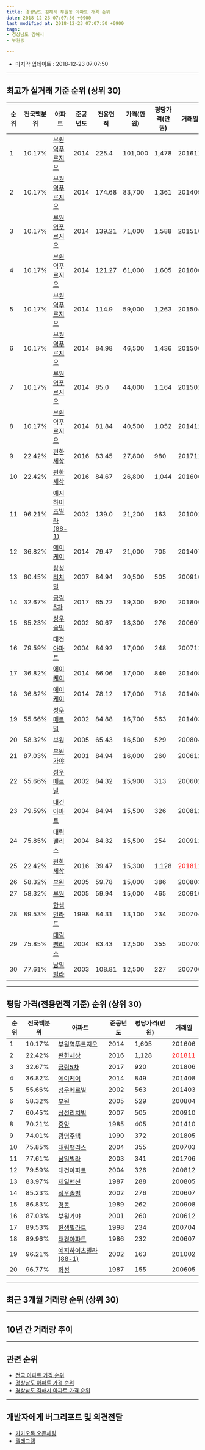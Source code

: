 ```yaml
---
title: 경상남도 김해시 부원동 아파트 가격 순위
date: 2018-12-23 07:07:50 +0900
last_modified_at: 2018-12-23 07:07:50 +0900
tags:
- 경상남도 김해시
- 부원동

---
```


* 마지막 업데이트 : 2018-12-23 07:07:50

---

## 최고가 실거래 기준 순위 (상위 30)


|순위|전국백분위|아파트|준공년도|전용면적|가격(만원)|평당가격(만원)|거래일|
|---|---|---|---|---|---|---|---|
|1|10.17%|[부원역푸르지오](https://search.naver.com/search.naver?query=%EA%B2%BD%EC%83%81%EB%82%A8%EB%8F%84+%EA%B9%80%ED%95%B4%EC%8B%9C+%EB%B6%80%EC%9B%90%EB%8F%99+%EB%B6%80%EC%9B%90%EC%97%AD%ED%91%B8%EB%A5%B4%EC%A7%80%EC%98%A4)|2014|225.4|101,000|1,478|201611|
|2|10.17%|[부원역푸르지오](https://search.naver.com/search.naver?query=%EA%B2%BD%EC%83%81%EB%82%A8%EB%8F%84+%EA%B9%80%ED%95%B4%EC%8B%9C+%EB%B6%80%EC%9B%90%EB%8F%99+%EB%B6%80%EC%9B%90%EC%97%AD%ED%91%B8%EB%A5%B4%EC%A7%80%EC%98%A4)|2014|174.68|83,700|1,361|201409|
|3|10.17%|[부원역푸르지오](https://search.naver.com/search.naver?query=%EA%B2%BD%EC%83%81%EB%82%A8%EB%8F%84+%EA%B9%80%ED%95%B4%EC%8B%9C+%EB%B6%80%EC%9B%90%EB%8F%99+%EB%B6%80%EC%9B%90%EC%97%AD%ED%91%B8%EB%A5%B4%EC%A7%80%EC%98%A4)|2014|139.21|71,000|1,588|201510|
|4|10.17%|[부원역푸르지오](https://search.naver.com/search.naver?query=%EA%B2%BD%EC%83%81%EB%82%A8%EB%8F%84+%EA%B9%80%ED%95%B4%EC%8B%9C+%EB%B6%80%EC%9B%90%EB%8F%99+%EB%B6%80%EC%9B%90%EC%97%AD%ED%91%B8%EB%A5%B4%EC%A7%80%EC%98%A4)|2014|121.27|61,000|1,605|201606|
|5|10.17%|[부원역푸르지오](https://search.naver.com/search.naver?query=%EA%B2%BD%EC%83%81%EB%82%A8%EB%8F%84+%EA%B9%80%ED%95%B4%EC%8B%9C+%EB%B6%80%EC%9B%90%EB%8F%99+%EB%B6%80%EC%9B%90%EC%97%AD%ED%91%B8%EB%A5%B4%EC%A7%80%EC%98%A4)|2014|114.9|59,000|1,263|201504|
|6|10.17%|[부원역푸르지오](https://search.naver.com/search.naver?query=%EA%B2%BD%EC%83%81%EB%82%A8%EB%8F%84+%EA%B9%80%ED%95%B4%EC%8B%9C+%EB%B6%80%EC%9B%90%EB%8F%99+%EB%B6%80%EC%9B%90%EC%97%AD%ED%91%B8%EB%A5%B4%EC%A7%80%EC%98%A4)|2014|84.98|46,500|1,436|201506|
|7|10.17%|[부원역푸르지오](https://search.naver.com/search.naver?query=%EA%B2%BD%EC%83%81%EB%82%A8%EB%8F%84+%EA%B9%80%ED%95%B4%EC%8B%9C+%EB%B6%80%EC%9B%90%EB%8F%99+%EB%B6%80%EC%9B%90%EC%97%AD%ED%91%B8%EB%A5%B4%EC%A7%80%EC%98%A4)|2014|85.0|44,000|1,164|201501|
|8|10.17%|[부원역푸르지오](https://search.naver.com/search.naver?query=%EA%B2%BD%EC%83%81%EB%82%A8%EB%8F%84+%EA%B9%80%ED%95%B4%EC%8B%9C+%EB%B6%80%EC%9B%90%EB%8F%99+%EB%B6%80%EC%9B%90%EC%97%AD%ED%91%B8%EB%A5%B4%EC%A7%80%EC%98%A4)|2014|81.84|40,500|1,052|201412|
|9|22.42%|[편한세상](https://search.naver.com/search.naver?query=%EA%B2%BD%EC%83%81%EB%82%A8%EB%8F%84+%EA%B9%80%ED%95%B4%EC%8B%9C+%EB%B6%80%EC%9B%90%EB%8F%99+%ED%8E%B8%ED%95%9C%EC%84%B8%EC%83%81)|2016|83.45|27,800|980|201711|
|10|22.42%|[편한세상](https://search.naver.com/search.naver?query=%EA%B2%BD%EC%83%81%EB%82%A8%EB%8F%84+%EA%B9%80%ED%95%B4%EC%8B%9C+%EB%B6%80%EC%9B%90%EB%8F%99+%ED%8E%B8%ED%95%9C%EC%84%B8%EC%83%81)|2016|84.67|26,800|1,044|201606|
|11|96.21%|[예지하이츠빌라(88-1)](https://search.naver.com/search.naver?query=%EA%B2%BD%EC%83%81%EB%82%A8%EB%8F%84+%EA%B9%80%ED%95%B4%EC%8B%9C+%EB%B6%80%EC%9B%90%EB%8F%99+%EC%98%88%EC%A7%80%ED%95%98%EC%9D%B4%EC%B8%A0%EB%B9%8C%EB%9D%BC%2888-1%29)|2002|139.0|21,200|163|201002|
|12|36.82%|[에이케이](https://search.naver.com/search.naver?query=%EA%B2%BD%EC%83%81%EB%82%A8%EB%8F%84+%EA%B9%80%ED%95%B4%EC%8B%9C+%EB%B6%80%EC%9B%90%EB%8F%99+%EC%97%90%EC%9D%B4%EC%BC%80%EC%9D%B4)|2014|79.47|21,000|705|201407|
|13|60.45%|[삼성리치빌](https://search.naver.com/search.naver?query=%EA%B2%BD%EC%83%81%EB%82%A8%EB%8F%84+%EA%B9%80%ED%95%B4%EC%8B%9C+%EB%B6%80%EC%9B%90%EB%8F%99+%EC%82%BC%EC%84%B1%EB%A6%AC%EC%B9%98%EB%B9%8C)|2007|84.94|20,500|505|200910|
|14|32.67%|[금림5차](https://search.naver.com/search.naver?query=%EA%B2%BD%EC%83%81%EB%82%A8%EB%8F%84+%EA%B9%80%ED%95%B4%EC%8B%9C+%EB%B6%80%EC%9B%90%EB%8F%99+%EA%B8%88%EB%A6%BC5%EC%B0%A8)|2017|65.22|19,300|920|201806|
|15|85.23%|[성우솔빌](https://search.naver.com/search.naver?query=%EA%B2%BD%EC%83%81%EB%82%A8%EB%8F%84+%EA%B9%80%ED%95%B4%EC%8B%9C+%EB%B6%80%EC%9B%90%EB%8F%99+%EC%84%B1%EC%9A%B0%EC%86%94%EB%B9%8C)|2002|80.67|18,300|276|200607|
|16|79.59%|[대건아파트](https://search.naver.com/search.naver?query=%EA%B2%BD%EC%83%81%EB%82%A8%EB%8F%84+%EA%B9%80%ED%95%B4%EC%8B%9C+%EB%B6%80%EC%9B%90%EB%8F%99+%EB%8C%80%EA%B1%B4%EC%95%84%ED%8C%8C%ED%8A%B8)|2004|84.92|17,000|248|200712|
|17|36.82%|[에이케이](https://search.naver.com/search.naver?query=%EA%B2%BD%EC%83%81%EB%82%A8%EB%8F%84+%EA%B9%80%ED%95%B4%EC%8B%9C+%EB%B6%80%EC%9B%90%EB%8F%99+%EC%97%90%EC%9D%B4%EC%BC%80%EC%9D%B4)|2014|66.06|17,000|849|201408|
|18|36.82%|[에이케이](https://search.naver.com/search.naver?query=%EA%B2%BD%EC%83%81%EB%82%A8%EB%8F%84+%EA%B9%80%ED%95%B4%EC%8B%9C+%EB%B6%80%EC%9B%90%EB%8F%99+%EC%97%90%EC%9D%B4%EC%BC%80%EC%9D%B4)|2014|78.12|17,000|718|201408|
|19|55.66%|[성우메르빌](https://search.naver.com/search.naver?query=%EA%B2%BD%EC%83%81%EB%82%A8%EB%8F%84+%EA%B9%80%ED%95%B4%EC%8B%9C+%EB%B6%80%EC%9B%90%EB%8F%99+%EC%84%B1%EC%9A%B0%EB%A9%94%EB%A5%B4%EB%B9%8C)|2002|84.88|16,700|563|201403|
|20|58.32%|[부원](https://search.naver.com/search.naver?query=%EA%B2%BD%EC%83%81%EB%82%A8%EB%8F%84+%EA%B9%80%ED%95%B4%EC%8B%9C+%EB%B6%80%EC%9B%90%EB%8F%99+%EB%B6%80%EC%9B%90)|2005|65.43|16,500|529|200804|
|21|87.03%|[부원가야](https://search.naver.com/search.naver?query=%EA%B2%BD%EC%83%81%EB%82%A8%EB%8F%84+%EA%B9%80%ED%95%B4%EC%8B%9C+%EB%B6%80%EC%9B%90%EB%8F%99+%EB%B6%80%EC%9B%90%EA%B0%80%EC%95%BC)|2001|84.94|16,000|260|200612|
|22|55.66%|[성우메르빌](https://search.naver.com/search.naver?query=%EA%B2%BD%EC%83%81%EB%82%A8%EB%8F%84+%EA%B9%80%ED%95%B4%EC%8B%9C+%EB%B6%80%EC%9B%90%EB%8F%99+%EC%84%B1%EC%9A%B0%EB%A9%94%EB%A5%B4%EB%B9%8C)|2002|84.32|15,900|313|200602|
|23|79.59%|[대건아파트](https://search.naver.com/search.naver?query=%EA%B2%BD%EC%83%81%EB%82%A8%EB%8F%84+%EA%B9%80%ED%95%B4%EC%8B%9C+%EB%B6%80%EC%9B%90%EB%8F%99+%EB%8C%80%EA%B1%B4%EC%95%84%ED%8C%8C%ED%8A%B8)|2004|84.94|15,500|326|200812|
|24|75.85%|[대림팰리스](https://search.naver.com/search.naver?query=%EA%B2%BD%EC%83%81%EB%82%A8%EB%8F%84+%EA%B9%80%ED%95%B4%EC%8B%9C+%EB%B6%80%EC%9B%90%EB%8F%99+%EB%8C%80%EB%A6%BC%ED%8C%B0%EB%A6%AC%EC%8A%A4)|2004|84.32|15,500|254|200911|
|25|22.42%|[편한세상](https://search.naver.com/search.naver?query=%EA%B2%BD%EC%83%81%EB%82%A8%EB%8F%84+%EA%B9%80%ED%95%B4%EC%8B%9C+%EB%B6%80%EC%9B%90%EB%8F%99+%ED%8E%B8%ED%95%9C%EC%84%B8%EC%83%81)|2016|39.47|15,300|1,128|<span style="color:red">201811</span>|
|26|58.32%|[부원](https://search.naver.com/search.naver?query=%EA%B2%BD%EC%83%81%EB%82%A8%EB%8F%84+%EA%B9%80%ED%95%B4%EC%8B%9C+%EB%B6%80%EC%9B%90%EB%8F%99+%EB%B6%80%EC%9B%90)|2005|59.78|15,000|386|200803|
|27|58.32%|[부원](https://search.naver.com/search.naver?query=%EA%B2%BD%EC%83%81%EB%82%A8%EB%8F%84+%EA%B9%80%ED%95%B4%EC%8B%9C+%EB%B6%80%EC%9B%90%EB%8F%99+%EB%B6%80%EC%9B%90)|2005|59.94|15,000|465|200910|
|28|89.53%|[한샘빌라트](https://search.naver.com/search.naver?query=%EA%B2%BD%EC%83%81%EB%82%A8%EB%8F%84+%EA%B9%80%ED%95%B4%EC%8B%9C+%EB%B6%80%EC%9B%90%EB%8F%99+%ED%95%9C%EC%83%98%EB%B9%8C%EB%9D%BC%ED%8A%B8)|1998|84.31|13,100|234|200704|
|29|75.85%|[대림팰리스](https://search.naver.com/search.naver?query=%EA%B2%BD%EC%83%81%EB%82%A8%EB%8F%84+%EA%B9%80%ED%95%B4%EC%8B%9C+%EB%B6%80%EC%9B%90%EB%8F%99+%EB%8C%80%EB%A6%BC%ED%8C%B0%EB%A6%AC%EC%8A%A4)|2004|83.43|12,500|355|200703|
|30|77.61%|[남일빌라](https://search.naver.com/search.naver?query=%EA%B2%BD%EC%83%81%EB%82%A8%EB%8F%84+%EA%B9%80%ED%95%B4%EC%8B%9C+%EB%B6%80%EC%9B%90%EB%8F%99+%EB%82%A8%EC%9D%BC%EB%B9%8C%EB%9D%BC)|2003|108.81|12,500|227|200706|


---

## 평당 가격(전용면적 기준) 순위 (상위 30)


|순위|전국백분위|아파트|준공년도|평당가격(만원)|거래일|
|---|---|---|---|---|---|
|1|10.17%|[부원역푸르지오](https://search.naver.com/search.naver?query=%EA%B2%BD%EC%83%81%EB%82%A8%EB%8F%84+%EA%B9%80%ED%95%B4%EC%8B%9C+%EB%B6%80%EC%9B%90%EB%8F%99+%EB%B6%80%EC%9B%90%EC%97%AD%ED%91%B8%EB%A5%B4%EC%A7%80%EC%98%A4)|2014|1,605|201606|
|2|22.42%|[편한세상](https://search.naver.com/search.naver?query=%EA%B2%BD%EC%83%81%EB%82%A8%EB%8F%84+%EA%B9%80%ED%95%B4%EC%8B%9C+%EB%B6%80%EC%9B%90%EB%8F%99+%ED%8E%B8%ED%95%9C%EC%84%B8%EC%83%81)|2016|1,128|<span style="color:red">201811</span>|
|3|32.67%|[금림5차](https://search.naver.com/search.naver?query=%EA%B2%BD%EC%83%81%EB%82%A8%EB%8F%84+%EA%B9%80%ED%95%B4%EC%8B%9C+%EB%B6%80%EC%9B%90%EB%8F%99+%EA%B8%88%EB%A6%BC5%EC%B0%A8)|2017|920|201806|
|4|36.82%|[에이케이](https://search.naver.com/search.naver?query=%EA%B2%BD%EC%83%81%EB%82%A8%EB%8F%84+%EA%B9%80%ED%95%B4%EC%8B%9C+%EB%B6%80%EC%9B%90%EB%8F%99+%EC%97%90%EC%9D%B4%EC%BC%80%EC%9D%B4)|2014|849|201408|
|5|55.66%|[성우메르빌](https://search.naver.com/search.naver?query=%EA%B2%BD%EC%83%81%EB%82%A8%EB%8F%84+%EA%B9%80%ED%95%B4%EC%8B%9C+%EB%B6%80%EC%9B%90%EB%8F%99+%EC%84%B1%EC%9A%B0%EB%A9%94%EB%A5%B4%EB%B9%8C)|2002|563|201403|
|6|58.32%|[부원](https://search.naver.com/search.naver?query=%EA%B2%BD%EC%83%81%EB%82%A8%EB%8F%84+%EA%B9%80%ED%95%B4%EC%8B%9C+%EB%B6%80%EC%9B%90%EB%8F%99+%EB%B6%80%EC%9B%90)|2005|529|200804|
|7|60.45%|[삼성리치빌](https://search.naver.com/search.naver?query=%EA%B2%BD%EC%83%81%EB%82%A8%EB%8F%84+%EA%B9%80%ED%95%B4%EC%8B%9C+%EB%B6%80%EC%9B%90%EB%8F%99+%EC%82%BC%EC%84%B1%EB%A6%AC%EC%B9%98%EB%B9%8C)|2007|505|200910|
|8|70.21%|[중앙](https://search.naver.com/search.naver?query=%EA%B2%BD%EC%83%81%EB%82%A8%EB%8F%84+%EA%B9%80%ED%95%B4%EC%8B%9C+%EB%B6%80%EC%9B%90%EB%8F%99+%EC%A4%91%EC%95%99)|1985|405|201410|
|9|74.01%|[광명주택](https://search.naver.com/search.naver?query=%EA%B2%BD%EC%83%81%EB%82%A8%EB%8F%84+%EA%B9%80%ED%95%B4%EC%8B%9C+%EB%B6%80%EC%9B%90%EB%8F%99+%EA%B4%91%EB%AA%85%EC%A3%BC%ED%83%9D)|1990|372|201805|
|10|75.85%|[대림팰리스](https://search.naver.com/search.naver?query=%EA%B2%BD%EC%83%81%EB%82%A8%EB%8F%84+%EA%B9%80%ED%95%B4%EC%8B%9C+%EB%B6%80%EC%9B%90%EB%8F%99+%EB%8C%80%EB%A6%BC%ED%8C%B0%EB%A6%AC%EC%8A%A4)|2004|355|200703|
|11|77.61%|[남일빌라](https://search.naver.com/search.naver?query=%EA%B2%BD%EC%83%81%EB%82%A8%EB%8F%84+%EA%B9%80%ED%95%B4%EC%8B%9C+%EB%B6%80%EC%9B%90%EB%8F%99+%EB%82%A8%EC%9D%BC%EB%B9%8C%EB%9D%BC)|2003|341|201706|
|12|79.59%|[대건아파트](https://search.naver.com/search.naver?query=%EA%B2%BD%EC%83%81%EB%82%A8%EB%8F%84+%EA%B9%80%ED%95%B4%EC%8B%9C+%EB%B6%80%EC%9B%90%EB%8F%99+%EB%8C%80%EA%B1%B4%EC%95%84%ED%8C%8C%ED%8A%B8)|2004|326|200812|
|13|83.97%|[제일맨션](https://search.naver.com/search.naver?query=%EA%B2%BD%EC%83%81%EB%82%A8%EB%8F%84+%EA%B9%80%ED%95%B4%EC%8B%9C+%EB%B6%80%EC%9B%90%EB%8F%99+%EC%A0%9C%EC%9D%BC%EB%A7%A8%EC%85%98)|1987|288|200805|
|14|85.23%|[성우솔빌](https://search.naver.com/search.naver?query=%EA%B2%BD%EC%83%81%EB%82%A8%EB%8F%84+%EA%B9%80%ED%95%B4%EC%8B%9C+%EB%B6%80%EC%9B%90%EB%8F%99+%EC%84%B1%EC%9A%B0%EC%86%94%EB%B9%8C)|2002|276|200607|
|15|86.83%|[경동](https://search.naver.com/search.naver?query=%EA%B2%BD%EC%83%81%EB%82%A8%EB%8F%84+%EA%B9%80%ED%95%B4%EC%8B%9C+%EB%B6%80%EC%9B%90%EB%8F%99+%EA%B2%BD%EB%8F%99)|1989|262|200908|
|16|87.03%|[부원가야](https://search.naver.com/search.naver?query=%EA%B2%BD%EC%83%81%EB%82%A8%EB%8F%84+%EA%B9%80%ED%95%B4%EC%8B%9C+%EB%B6%80%EC%9B%90%EB%8F%99+%EB%B6%80%EC%9B%90%EA%B0%80%EC%95%BC)|2001|260|200612|
|17|89.53%|[한샘빌라트](https://search.naver.com/search.naver?query=%EA%B2%BD%EC%83%81%EB%82%A8%EB%8F%84+%EA%B9%80%ED%95%B4%EC%8B%9C+%EB%B6%80%EC%9B%90%EB%8F%99+%ED%95%9C%EC%83%98%EB%B9%8C%EB%9D%BC%ED%8A%B8)|1998|234|200704|
|18|89.96%|[태경아파트](https://search.naver.com/search.naver?query=%EA%B2%BD%EC%83%81%EB%82%A8%EB%8F%84+%EA%B9%80%ED%95%B4%EC%8B%9C+%EB%B6%80%EC%9B%90%EB%8F%99+%ED%83%9C%EA%B2%BD%EC%95%84%ED%8C%8C%ED%8A%B8)|1986|232|200607|
|19|96.21%|[예지하이츠빌라(88-1)](https://search.naver.com/search.naver?query=%EA%B2%BD%EC%83%81%EB%82%A8%EB%8F%84+%EA%B9%80%ED%95%B4%EC%8B%9C+%EB%B6%80%EC%9B%90%EB%8F%99+%EC%98%88%EC%A7%80%ED%95%98%EC%9D%B4%EC%B8%A0%EB%B9%8C%EB%9D%BC%2888-1%29)|2002|163|201002|
|20|96.77%|[화성](https://search.naver.com/search.naver?query=%EA%B2%BD%EC%83%81%EB%82%A8%EB%8F%84+%EA%B9%80%ED%95%B4%EC%8B%9C+%EB%B6%80%EC%9B%90%EB%8F%99+%ED%99%94%EC%84%B1)|1987|155|200605|


---

## 최근 3개월 거래량 순위 (상위 30)


<div style="width:100%;">
    <canvas id="deal_count_ranking" height="250"></canvas>
</div>


<script>
new Chart(document.getElementById("deal_count_ranking"), {
    type: 'horizontalBar',
    data: {
        labels: ['부원역푸르지오', '편한세상'],
        datasets: [{
            label: '실거래 수',
            data: [10, 1],
            borderColor: "rgba(255, 0, 128, 1)",
            backgroundColor: "rgba(255, 0, 128, 0.5)",
            fill: false,
        }]
    },
    options: {
        responsive: true,
        title: {
            display: true,
            text: '최근 3개월 거래량 순위'
        },
        tooltips: {
            mode: 'index',
            intersect: false,
            callbacks: {
                title: function(tooltipItems, data) {
                    return "실거래 수:";
                },
                label: function(tooltipItem, data) {
                    return data.labels[tooltipItem.index] + ": " + tooltipItem.xLabel;
                }
            }
        },
        hover: {
            mode: 'nearest',
            intersect: true
        },
        scales: {
            xAxes: [{
                display: true,
                scaleLabel: {
                    display: true,
                    labelString: '실거래 수'
                },
                ticks: {
                    suggestedMin: 0,
                }
            }],
            yAxes: [{
                display: true,
                ticks: {
                    autoSkip: false,
                    callback: function(value, index, values) {
                        if (value.length > 15)
                            return value.substr(0, 13) + "...";
                        else
                            return value;
                    }
                },
                scaleLabel: {
                    display: false,
                }
            }]
        }
    }
});

</script>


---

## 10년 간 거래량 추이


<div style="width:100%;">
    <canvas id="deal_progress" height="250"></canvas>
</div>

<script>
new Chart(document.getElementById("deal_progress"), {
    type: 'line',
    data: {
        labels: ['200812','200901','200902','200903','200904','200905','200906','200907','200908','200909','200910','200911','200912','201001','201002','201003','201004','201005','201006','201007','201008','201009','201010','201011','201012','201101','201102','201103','201104','201105','201106','201107','201108','201109','201110','201111','201112','201201','201202','201203','201204','201205','201206','201207','201208','201209','201210','201211','201212','201301','201302','201303','201304','201305','201306','201307','201308','201309','201310','201311','201312','201401','201402','201403','201404','201405','201406','201407','201408','201409','201410','201411','201412','201501','201502','201503','201504','201505','201506','201507','201508','201509','201510','201511','201512','201601','201602','201603','201604','201605','201606','201607','201608','201609','201610','201611','201612','201701','201702','201703','201704','201705','201706','201707','201708','201709','201710','201711','201712','201801','201802','201803','201804','201805','201806','201807','201808','201809','201810','201811','201812'],
        datasets: [{
            label: '실거래 수',
            pointRadius: 1,
            data: [3, 0, 2, 2, 1, 2, 3, 3, 5, 3, 4, 2, 2, 5, 5, 7, 3, 8, 2, 5, 1, 3, 3, 10, 6, 2, 6, 6, 5, 1, 3, 3, 2, 3, 2, 2, 1, 5, 4, 3, 0, 1, 1, 1, 5, 1, 1, 6, 3, 2, 1, 4, 4, 2, 3, 1, 1, 6, 1, 0, 1, 5, 4, 5, 5, 2, 4, 4, 10, 4, 1, 8, 7, 3, 3, 3, 9, 10, 3, 6, 9, 2, 4, 5, 2, 4, 7, 3, 3, 7, 15, 14, 10, 10, 8, 7, 7, 3, 7, 7, 5, 12, 7, 8, 9, 3, 4, 3, 1, 7, 6, 5, 2, 7, 6, 7, 2, 6, 6, 3, 2],
            borderColor: "rgba(255, 201, 14, 1)",
            backgroundColor: "rgba(255, 201, 14, 0.5)",
            fill: true,
        }]
    },
    options: {
        responsive: true,
        title: {
            display: true,
            text: '10년간 거래량 추이'
        },
        tooltips: {
            mode: 'index',
            intersect: false,
        },
        hover: {
            mode: 'nearest',
            intersect: true
        },
        scales: {
            xAxes: [{
                display: true,
                scaleLabel: {
                    display: true,
                    labelString: '년/월'
                }
            }],
            yAxes: [{
                display: true,
                ticks: {
                    suggestedMin: 0,
                },
                scaleLabel: {
                    display: true,
                    labelString: '실거래 수'
                }
            }]
        }
    }
});

</script>


---

## 관련 순위

- [전국 아파트 가격 순위](https://inasie.github.io/apt-ranking/전국)
- [경상남도 아파트 가격 순위](https://inasie.github.io/apt-ranking/경상남도)
- [경상남도 김해시 아파트 가격 순위](https://inasie.github.io/apt-ranking/경상남도-김해시)


---

## 개발자에게 버그리포트 및 의견전달

- [카카오톡 오픈채팅](https://open.kakao.com/o/gLJUAP4)
- [텔레그램](https://t.me/inasie)

